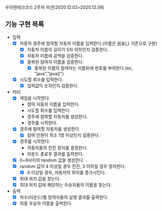 우아한테크코스 2주차 미션(2020.12.02~2020.12.08)

## 기능 구현 목록
* 입력
  + [x] 자동차 경주에 참여할 자동차 이름을 입력한다.(이름은 쉼표(,) 기준으로 구분)
    - [x] 자동차 이름의 길이가 5자 이하인지 검증한다.
    - [x] 자동차 이름에 공백을 검증한다.
    - [x] 중복된 참여자 이름을 검증한다.
      - [x] 중복된 이름의 참여자는 이름뒤에 번호를 부여한다.(ex, "java","java2")
  + [x] 시도할 회수를 입력한다.
    - [x] 입력값이 숫자인지 검증한다.
* 처리
  + [x] 게임을 시작한다.
      - 참여 자동차 이름을 입력한다.
      - 시도할 회수를 입력한다.
      - 경주에 참여할 자동차를 생성한다.
      - 경주를 시작한다.
  + [x] 경주에 참여할 자동차를 생성한다.
    - [x] 참여 인원이 최소 1명 이상인지 검증한다. 
  + [x] 경주를 시작한다.
    - 자동차들의 전진 정지를 결정한다.
    - 라운드 종료후 결과를 출력한다.
  + [x] 0~9사이의 random 값을 생성한다.
  + [x] random 값이 4 이상일 경우 전진, 3 이하일 경우 정지한다.
    - [x] 4 이상일 경우, 자동차의 위치를 증가시킨다.
  + [x] 최대 위치 값을 찾는다.
  + [x] 최대 위치 값에 해당하는 우승자들의 이름을 찾는다.
* 출력
  + [x] 차수(라운드)별 참여자들의 실행 결과를 출력한다.
  + [x] 최종 우승자 이름을 출력한다.